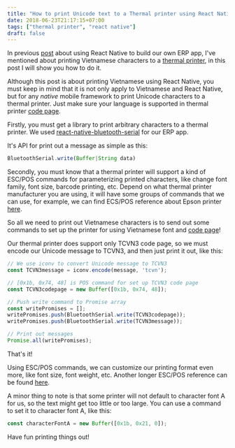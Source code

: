 ```yaml
---
title: "How to print Unicode text to a Thermal printer using React Native"
date: 2018-06-23T21:17:15+07:00
tags: ["thermal printer", "react native"]
draft: false
---
```


In previous [post][1] about using React Native to build our own ERP app, I've
mentioned about printing Vietnamese characters to a [thermal printer][2], in
this post I will show you how to do it.

Although this post is about printing Vietnamese using React Native, you must
keep in mind that it is not only apply to Vietnamese and React Native, but
for any _native_ mobile framework to print Unicode characters to a thermal
printer. Just make sure your language is supported in thermal printer [code
page][5].

Firstly, you must get a library to print arbitrary characters to a thermal
printer. We used [react-native-bluetooth-serial][3] for our ERP app.

It's API for print out a message as simple as this:

```javascript
BluetoothSerial.write(Buffer|String data)
```

Secondly, you must know that a thermal printer will support a kind of
ESC/POS commands for parameterizing printed characters, like change
font family, font size, barcode printing, etc. Depend on what thermal printer
manufacturer you are using, it will have some groups of commands that we can
use, for example, we can find ECS/POS reference about Epson printer
[here][4].

So all we need to print out Vietnamese characters is to send out some
commands to set up the printer for using Vietnamese font and [code page][5]!

Our thermal printer does support only TCVN3 code page, so we must encode our
Unicode message to TCVN3, and then just print it out, like this:

```javascript
// We use iconv to convert Unicode message to TCVN3
const TCVN3message = iconv.encode(message, 'tcvn');

// [0x1b, 0x74, 48] is POS command for set up TCVN3 code page
const TCVN3codepage = new Buffer([0x1b, 0x74, 48]);

// Push write command to Promise array
const writePromises = [];
writePromises.push(BluetoothSerial.write(TCVN3codepage));
writePromises.push(BluetoothSerial.write(TCVN3message));

// Print out messages
Promise.all(writePromises);
```

That's it!

Using ESC/POS commands, we can customize our printing format even more, like
font size, font weight, etc. Another longer ESC/POS reference can be found
[here][6].

A minor thing to note is that some printer will not default to character font
A for us, so the text might get too little or too large. You can use a command
to set it to character font A, like this:


```javascript
const characterFontA = new Buffer([0x1b, 0x21, 0]);
```

Have fun printing things out!


[1]: /posts/building-erp-using-django-react-native
[2]: https://en.wikipedia.org/wiki/Thermal_printing
[3]: https://github.com/rusel1989/react-native-bluetooth-serial
[4]: http://content.epson.de/fileadmin/content/files/RSD/downloads/escpos.pdf
[5]: https://en.wikipedia.org/wiki/Code_page
[6]: http://www.aures-support.fr/DATA/utility/Commande%20ESCPOS.pdf
